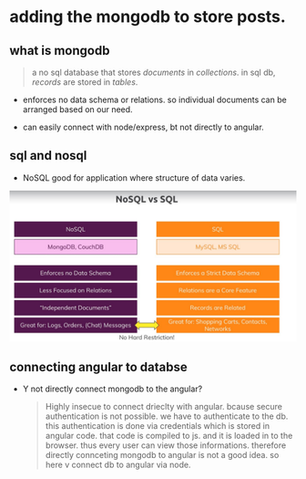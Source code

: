 # adding the mongodb to store posts.

## what is mongodb

> a no sql database that stores _documents_ in _collections_.
> in sql db, _records_ are stored in _tables_.

- enforces no data schema or relations. so individual documents can be arranged based on our need.

- can easily connect with node/express, bt not directly to angular.

## sql and nosql

- NoSQL good for application where structure of data varies.

![image](./screenshots/screen-13.jpg 'image')

## connecting angular to databse

- Y not directly connect mongodb to the angular?
  > Highly insecue to connect drieclty with angular. bcause secure authentication is not possible. we have to authenticate to the db.
  > this authentication is done via credentials which is stored in angular code.
  > that code is compiled to js. and it is loaded in to the browser. thus every user can view those informations. therefore directly connceting mongodb to angular is not a good idea.
  > so here v connect db to angular via node.
